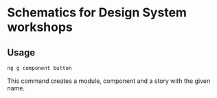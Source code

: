 # Schematics for Design System workshops

## Usage

```shell script
ng g component button
```

This command creates a module, component and a story with the given name.
